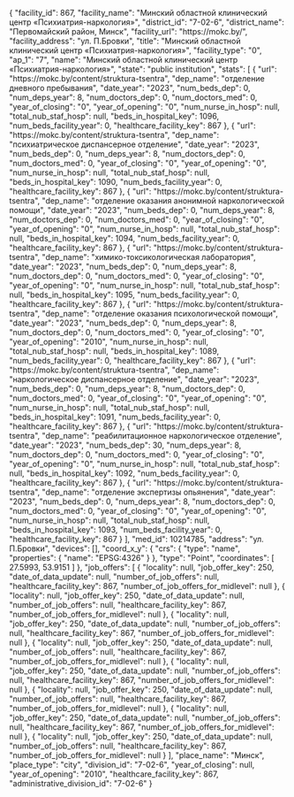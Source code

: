{
    "facility_id": 867,
    "facility_name": "Минский областной клинический центр «Психиатрия-наркология»",
    "district_id": "7-02-6",
    "district_name": "Первомайский район, Минск",
    "facility_url": "https:\/\/mokc.by\/",
    "facility_address": "ул. П.Бровки",
    "title": "Минский областной клинический центр «Психиатрия-наркология»",
    "facility_type": "0",
    "ap_1": "7",
    "name": "Минский областной клинический центр «Психиатрия-наркология»",
    "state": "public institution",
    "stats": [
        {
            "url": "https:\/\/mokc.by\/content\/struktura-tsentra",
            "dep_name": "отделение дневного пребывания",
            "date_year": "2023",
            "num_beds_dep": 0,
            "num_deps_year": 8,
            "num_doctors_dep": 0,
            "num_doctors_med": 0,
            "year_of_closing": "0",
            "year_of_opening": "0",
            "num_nurse_in_hosp": null,
            "total_nub_staf_hosp": null,
            "beds_in_hospital_key": 1096,
            "num_beds_facility_year": 0,
            "healthcare_facility_key": 867
        },
        {
            "url": "https:\/\/mokc.by\/content\/struktura-tsentra",
            "dep_name": "психиатрическое диспансерное отделение",
            "date_year": "2023",
            "num_beds_dep": 0,
            "num_deps_year": 8,
            "num_doctors_dep": 0,
            "num_doctors_med": 0,
            "year_of_closing": "0",
            "year_of_opening": "0",
            "num_nurse_in_hosp": null,
            "total_nub_staf_hosp": null,
            "beds_in_hospital_key": 1090,
            "num_beds_facility_year": 0,
            "healthcare_facility_key": 867
        },
        {
            "url": "https:\/\/mokc.by\/content\/struktura-tsentra",
            "dep_name": "отделение оказания анонимной наркологической помощи",
            "date_year": "2023",
            "num_beds_dep": 0,
            "num_deps_year": 8,
            "num_doctors_dep": 0,
            "num_doctors_med": 0,
            "year_of_closing": "0",
            "year_of_opening": "0",
            "num_nurse_in_hosp": null,
            "total_nub_staf_hosp": null,
            "beds_in_hospital_key": 1094,
            "num_beds_facility_year": 0,
            "healthcare_facility_key": 867
        },
        {
            "url": "https:\/\/mokc.by\/content\/struktura-tsentra",
            "dep_name": "химико-токсикологическая лаборатория",
            "date_year": "2023",
            "num_beds_dep": 0,
            "num_deps_year": 8,
            "num_doctors_dep": 0,
            "num_doctors_med": 0,
            "year_of_closing": "0",
            "year_of_opening": "0",
            "num_nurse_in_hosp": null,
            "total_nub_staf_hosp": null,
            "beds_in_hospital_key": 1095,
            "num_beds_facility_year": 0,
            "healthcare_facility_key": 867
        },
        {
            "url": "https:\/\/mokc.by\/content\/struktura-tsentra",
            "dep_name": "отделение оказания психологической помощи",
            "date_year": "2023",
            "num_beds_dep": 0,
            "num_deps_year": 8,
            "num_doctors_dep": 0,
            "num_doctors_med": 0,
            "year_of_closing": "0",
            "year_of_opening": "2010",
            "num_nurse_in_hosp": null,
            "total_nub_staf_hosp": null,
            "beds_in_hospital_key": 1089,
            "num_beds_facility_year": 0,
            "healthcare_facility_key": 867
        },
        {
            "url": "https:\/\/mokc.by\/content\/struktura-tsentra",
            "dep_name": "наркологическое диспансерное отделение",
            "date_year": "2023",
            "num_beds_dep": 0,
            "num_deps_year": 8,
            "num_doctors_dep": 0,
            "num_doctors_med": 0,
            "year_of_closing": "0",
            "year_of_opening": "0",
            "num_nurse_in_hosp": null,
            "total_nub_staf_hosp": null,
            "beds_in_hospital_key": 1091,
            "num_beds_facility_year": 0,
            "healthcare_facility_key": 867
        },
        {
            "url": "https:\/\/mokc.by\/content\/struktura-tsentra",
            "dep_name": "реабилитационное наркологическое отделение",
            "date_year": "2023",
            "num_beds_dep": 30,
            "num_deps_year": 8,
            "num_doctors_dep": 0,
            "num_doctors_med": 0,
            "year_of_closing": "0",
            "year_of_opening": "0",
            "num_nurse_in_hosp": null,
            "total_nub_staf_hosp": null,
            "beds_in_hospital_key": 1092,
            "num_beds_facility_year": 0,
            "healthcare_facility_key": 867
        },
        {
            "url": "https:\/\/mokc.by\/content\/struktura-tsentra",
            "dep_name": "отделение экспертизы опьянения",
            "date_year": "2023",
            "num_beds_dep": 0,
            "num_deps_year": 8,
            "num_doctors_dep": 0,
            "num_doctors_med": 0,
            "year_of_closing": "0",
            "year_of_opening": "0",
            "num_nurse_in_hosp": null,
            "total_nub_staf_hosp": null,
            "beds_in_hospital_key": 1093,
            "num_beds_facility_year": 0,
            "healthcare_facility_key": 867
        }
    ],
    "med_id": 10214785,
    "address": "ул. П.Бровки",
    "devices": [],
    "coord_x_y": {
        "crs": {
            "type": "name",
            "properties": {
                "name": "EPSG:4326"
            }
        },
        "type": "Point",
        "coordinates": [
            27.5993,
            53.9151
        ]
    },
    "job_offers": [
        {
            "locality": null,
            "job_offer_key": 250,
            "date_of_data_update": null,
            "number_of_job_offers": null,
            "healthcare_facility_key": 867,
            "number_of_job_offers_for_midlevel": null
        },
        {
            "locality": null,
            "job_offer_key": 250,
            "date_of_data_update": null,
            "number_of_job_offers": null,
            "healthcare_facility_key": 867,
            "number_of_job_offers_for_midlevel": null
        },
        {
            "locality": null,
            "job_offer_key": 250,
            "date_of_data_update": null,
            "number_of_job_offers": null,
            "healthcare_facility_key": 867,
            "number_of_job_offers_for_midlevel": null
        },
        {
            "locality": null,
            "job_offer_key": 250,
            "date_of_data_update": null,
            "number_of_job_offers": null,
            "healthcare_facility_key": 867,
            "number_of_job_offers_for_midlevel": null
        },
        {
            "locality": null,
            "job_offer_key": 250,
            "date_of_data_update": null,
            "number_of_job_offers": null,
            "healthcare_facility_key": 867,
            "number_of_job_offers_for_midlevel": null
        },
        {
            "locality": null,
            "job_offer_key": 250,
            "date_of_data_update": null,
            "number_of_job_offers": null,
            "healthcare_facility_key": 867,
            "number_of_job_offers_for_midlevel": null
        },
        {
            "locality": null,
            "job_offer_key": 250,
            "date_of_data_update": null,
            "number_of_job_offers": null,
            "healthcare_facility_key": 867,
            "number_of_job_offers_for_midlevel": null
        },
        {
            "locality": null,
            "job_offer_key": 250,
            "date_of_data_update": null,
            "number_of_job_offers": null,
            "healthcare_facility_key": 867,
            "number_of_job_offers_for_midlevel": null
        }
    ],
    "place_name": "Минск",
    "place_type": "city",
    "division_id": "7-02-6",
    "year_of_closing": null,
    "year_of_opening": "2010",
    "healthcare_facility_key": 867,
    "administrative_division_id": "7-02-6"
}